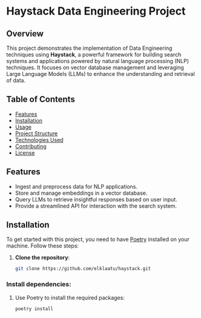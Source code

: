 # Haystack Data Engineering Project

## Overview
This project demonstrates the implementation of Data Engineering techniques using **Haystack**, a powerful framework for building search systems and applications powered by natural language processing (NLP) techniques. It focuses on vector database management and leveraging Large Language Models (LLMs) to enhance the understanding and retrieval of data.

## Table of Contents
- [Features](#features)
- [Installation](#installation)
- [Usage](#usage)
- [Project Structure](#project-structure)
- [Technologies Used](#technologies-used)
- [Contributing](#contributing)
- [License](#license)

## Features
- Ingest and preprocess data for NLP applications.
- Store and manage embeddings in a vector database.
- Query LLMs to retrieve insightful responses based on user input.
- Provide a streamlined API for interaction with the search system.

## Installation
To get started with this project, you need to have [Poetry](https://python-poetry.org/) installed on your machine. Follow these steps:

1. **Clone the repository**:
   ```bash
   git clone https://github.com/elklaatu/haystack.git

### Install dependencies:

1. Use Poetry to install the required packages:

    ```bash
    poetry install